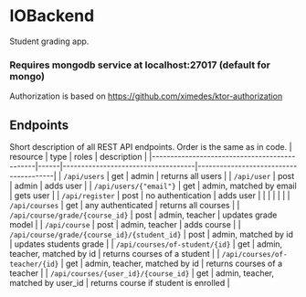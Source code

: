 # IOBackend

Student grading app.

### Requires mongodb service at localhost:27017 (default for mongo)

Authorization is based on https://github.com/ximedes/ktor-authorization

## Endpoints

Short description of all REST API endpoints. Order is the same as in code.
| resource                                     | type | roles                              | description                           |
|----------------------------------------------|------|------------------------------------|---------------------------------------|
| `/api/users`                                 | get  | admin                              | returns all users                     |
| `/api/user`                                  | post | admin                              | adds user                             |
| `/api/users/{"email"}`                       | get  | admin, matched by email            | gets user                             |
| `/api/register`                              | post | no authentication                  | adds user                             |
|                                              |      |                                    |                                       |
| `/api/courses`                               | get  | any authenticated                  | returns all courses                   |
| `/api/course/grade/{course_id}`              | post | admin, teacher                     | updates grade model                   |
| `/api/course`                                | post | admin, teacher                     | adds course                           |
| `/api/course/grade/{course_id}/{student_id}` | post | admin, matched by id               | updates students grade                |
| `/api/courses/of-student/{id}`               | get  | admin, teacher, matched by id      | returns courses of a student          |
| `/api/courses/of-teacher/{id}`               | get  | admin, teacher, matched by id      | returns courses of a teacher          |
| `/api/courses/{user_id}/{course_id}`         | get  | admin, teacher, matched by user_id | returns course if student is enrolled |
